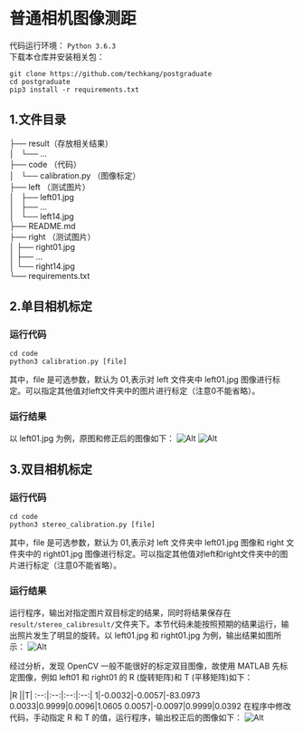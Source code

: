 # 普通相机图像测距
代码运行环境： `Python 3.6.3`  
下载本仓库并安装相关包：

    git clone https://github.com/techkang/postgraduate
    cd postgraduate
    pip3 install -r requirements.txt
## 1.文件目录
├── result（存放相关结果）     
│   └── ...  
├── code  （代码）  
│   └── calibration.py  （图像标定）  
├── left  （测试图片）  
│   ├── left01.jpg  
│   ├── ...  
│   └── left14.jpg  
├── README.md  
├── right  （测试图片）  
│   ├── right01.jpg  
│   ├── ...  
│   └── right14.jpg  
└── requirements.txt

## 2.单目相机标定
### 运行代码

	cd code
	python3 calibration.py [file]
其中，file 是可选参数，默认为 01,表示对 left 文件夹中 left01.jpg 图像进行标定。可以指定其他值对left文件夹中的图片进行标定（注意0不能省略）。
### 运行结果
以 left01.jpg 为例，原图和修正后的图像如下：
![Alt](https://raw.githubusercontent.com/techkang/postgraduate/master/left/left01.jpg)
![Alt](https://raw.githubusercontent.com/techkang/postgraduate/master/result/calibresult/left01.png)
## 3.双目相机标定
### 运行代码

	cd code
    python3 stereo_calibration.py [file]
其中，file 是可选参数，默认为 01,表示对 left 文件夹中 left01.jpg 图像和 right 文件夹中的 right01.jpg 图像进行标定。可以指定其他值对left和right文件夹中的图片进行标定（注意0不能省略）。
### 运行结果
运行程序，输出对指定图片双目标定的结果，同时将结果保存在`result/stereo_calibresult/`文件夹下。本节代码未能按照预期的结果运行，输出照片发生了明显的旋转。以 left01.jpg 和 right01.jpg 为例，输出结果如图所示：
![Alt](https://raw.githubusercontent.com/techkang/postgraduate/master/result/stereo_calibresult/calibrated.png)

经过分析，发现 OpenCV 一般不能很好的标定双目图像，故使用 MATLAB 先标定图像，例如 left01 和 right01 的 R (旋转矩阵)和 T (平移矩阵)如下：

 |R ||T|
 :--:|:--:|:--:|:--:|
 1|-0.0032|-0.0057|-83.0973
 0.0033|0.9999|0.0096|1.0605
 0.0057|-0.0097|0.9999|0.0392
 在程序中修改代码，手动指定 R 和 T 的值，运行程序，输出校正后的图像如下：
 ![Alt](https://raw.githubusercontent.com/techkang/postgraduate/master/result/stereo_calibresult/matlab-calib.png)
 
